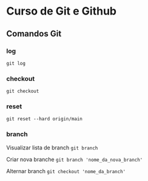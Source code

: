 # Curso de Git e Github

## Comandos Git

### log
``git log``

### checkout
``git checkout``

### reset
``git reset --hard origin/main``

### branch
Visualizar lista de branch
``git branch``

Criar nova branche
``git branch 'nome_da_nova_branch'``

Alternar branch
``git checkout 'nome_da_branch'``